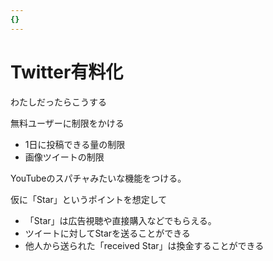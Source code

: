 ```yaml
---
{}
---
```

# Twitter有料化

わたしだったらこうする

無料ユーザーに制限をかける

- 1日に投稿できる量の制限  
- 画像ツイートの制限  

YouTubeのスパチャみたいな機能をつける。

仮に「Star」というポイントを想定して

- 「Star」は広告視聴や直接購入などでもらえる。  
- ツイートに対してStarを送ることができる  
- 他人から送られた「received Star」は換金することができる
